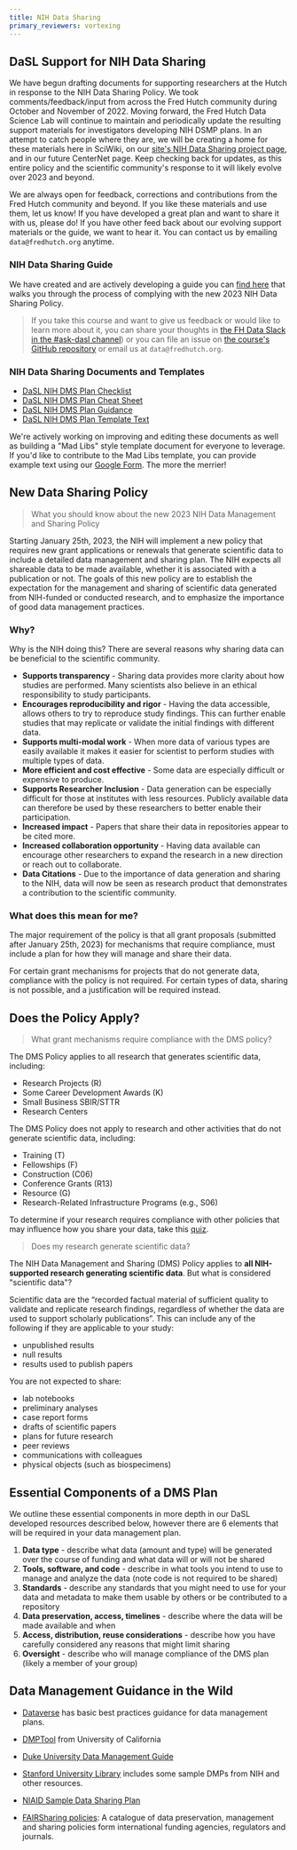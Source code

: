 ```yaml
---
title: NIH Data Sharing
primary_reviewers: vortexing
---
```


## DaSL Support for NIH Data Sharing
We have begun drafting documents for supporting researchers at the Hutch in response to the NIH Data Sharing Policy. We took comments/feedback/input from across the Fred Hutch community during October and November of 2022.  Moving forward, the Fred Hutch Data Science Lab will continue to maintain and periodically update the resulting support materials for investigators developing NIH DSMP plans.  In an attempt to catch people where they are, we will be creating a home for these materials here in SciWiki, on our [site's NIH Data Sharing project page](https://hutchdatascience.org/projects/nihdatasharing/), and in our future CenterNet page.  Keep checking back for updates, as this entire policy and the scientific community's response to it will likely evolve over 2023 and beyond.  

We are always open for feedback, corrections and contributions from the Fred Hutch community and beyond. If you like these materials and use them, let us know! If you have developed a great plan and want to share it with us, please do!  If you have other feed back about our evolving support materials or the guide, we want to hear it.  You can contact us by emailing `data@fredhutch.org` anytime.  


### NIH Data Sharing Guide
We have created and are actively developing a guide you can [find here](https://hutchdatascience.org/NIH_Data_Sharing/) that walks you through the process of complying with the new 2023 NIH Data Sharing Policy. 
>If you take this course and want to give us feedback or would like to learn more about it, you can share your thoughts in [the FH Data Slack in the #ask-dasl channel](https://fhdata.slack.com/archives/C043ZVCBY9Z)) or you can file an issue on [the course's GitHub repository](https://github.com/fhdsl/NIH_Data_Sharing) or email us at `data@fredhutch.org`. 


### NIH Data Sharing Documents and Templates
- [DaSL NIH DMS Plan Checklist](../assets/DaSL-NIHDataSharing/22-12-05-FHDaSLDMSPCheckList.docx)
- [DaSL NIH DMS Plan Cheat Sheet](../assets/DaSL-NIHDataSharing/22-12-05-NIHDMSPCheatSheet.pdf)
- [DaSL NIH DMS Plan Guidance](../assets/DaSL-NIHDataSharing/22-12-05-FHDaSLNIHDMSPGuidance.docx)
- [DaSL NIH DMS Plan Template Text](../assets/DaSL-NIHDataSharing/22-12-05-FHDaSLNIHDMSPTemplateText.docx)


We're actively working on improving and editing these documents as well as building a "Mad Libs" style template document for everyone to leverage.  If you'd like to contribute to the Mad Libs template, you can provide example text using our [Google Form](https://forms.gle/vXWGndZ9fMsn6zgP7).  The more the merrier!  


## New Data Sharing Policy
> What you should know about the new 2023 NIH Data Management and Sharing Policy

Starting January 25th, 2023, the NIH will implement a new policy that requires new grant applications or renewals that generate scientific data to include a detailed data management and sharing plan. The NIH expects all shareable data to be made available, whether it is associated with a publication or not. The goals of this new policy are to establish the expectation for the management and sharing of scientific data generated from NIH-funded or conducted research, and to emphasize the importance of good data management practices.


### Why?
Why is the NIH doing this? There are several reasons why sharing data can be beneficial to the scientific community.

- **Supports transparency** - Sharing data provides more clarity about how studies are performed. Many scientists also believe in an ethical responsibility to study participants.
- **Encourages reproducibility and rigor** - Having the data accessible, allows others to try to reproduce study findings. This can further enable studies that may replicate or validate the initial findings with different data. 
- **Supports multi-modal work** - When more data of various types are easily available it makes it easier for scientist to perform studies with multiple types of data. 
- **More efficient and cost effective** - Some data are especially difficult or expensive to produce.
- **Supports Researcher Inclusion** - Data generation can be especially difficult for those at institutes with less resources. Publicly available data can therefore be used by these researchers to better enable their participation. 
- **Increased impact** - Papers that share their data in repositories appear to be cited more.
- **Increased collaboration opportunity** - Having data available can encourage other researchers to expand the research in a new direction or reach out to collaborate.
- **Data Citations** - Due to the importance of data generation and sharing to the NIH, data will now be seen as research product that demonstrates a contribution to the scientific community.


### What does this mean for me?
The major requirement of the policy is that all grant proposals (submitted after January 25th, 2023) for mechanisms that require compliance, must include a plan for how they will manage and share their data. 

For certain grant mechanisms for projects that do not generate data, compliance with the policy is not required. For certain types of data, sharing is not possible, and a justification will be required instead. 



## Does the Policy Apply?

> What grant mechanisms require compliance with the DMS policy? 


The DMS Policy applies to all research that generates scientific data, including:

- Research Projects (R)
- Some Career Development Awards (K)
- Small Business SBIR/STTR 
- Research Centers

The DMS Policy does not apply to research and other activities that do not generate scientific data, including:

- Training (T)
- Fellowships (F)
- Construction (C06)
- Conference Grants (R13)
- Resource (G)
- Research-Related Infrastructure Programs (e.g., S06) 

To determine if your research requires compliance with other policies that may influence how you share your data, take this [quiz](https://sharing.nih.gov/other-sharing-policies/which-policies-apply-to-my-research).

> Does my research generate scientific data?

The NIH Data Management and Sharing (DMS) Policy applies to **all NIH-supported research generating scientific data**. But what is considered "scientific data"?

Scientific data are the “recorded factual material of sufficient quality to validate and replicate research findings, regardless of whether the data are used to support scholarly publications”. This can include any of the following if they are applicable to your study:

- unpublished results
- null results
- results used to publish papers

You are not expected to share:

- lab notebooks
- preliminary analyses
- case report forms
- drafts of scientific papers
- plans for future research
- peer reviews
- communications with colleagues
- physical objects (such as biospecimens)

## Essential Components of a DMS Plan
We outline these essential components in more depth in our DaSL developed resources described below, however there are 6 elements that will be required in your data management plan.  


1. **Data type** - describe what data (amount and type) will be generated over the course of funding and what data will or will not be shared
2. **Tools, software, and code** - describe in what tools you intend to use to manage and analyze the data (note code is not required to be shared)
3. **Standards** - describe any standards that you might need to use for your data and metadata to make them usable by others or be contributed to a repository
4. **Data preservation, access, timelines** - describe where the data will be made available and when
5. **Access, distribution, reuse considerations** - describe how you have carefully considered any reasons that might limit sharing
6. **Oversight** - describe who will manage compliance of the DMS plan (likely a member of your group)




## Data Management Guidance in the Wild


-   [Dataverse](http://best-practices.dataverse.org/data-management/index.html) has basic best practices guidance for data management plans.

-   [DMPTool](https://dmptool.org/) from University of California

-   [Duke University Data Management Guide](https://guides.library.duke.edu/c.php?g=633433&p=4429249)

-   [Stanford University Library](https://library.stanford.edu/research/data-management-services/data-management-plans) includes some sample DMPs from NIH and other resources.

-   [NIAID Sample Data Sharing Plan](https://www.niaid.nih.gov/research/sample-data-sharing-plan)

-   [FAIRSharing policies](https://fairsharing.org/policies/):  A catalogue of data preservation, management and sharing policies form international funding agencies, regulators and journals. 
